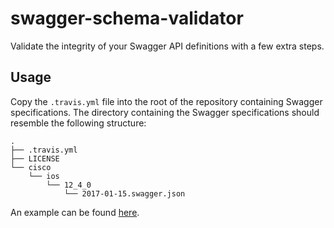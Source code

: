 # swagger-schema-validator

Validate the integrity of your Swagger API definitions with a few extra steps.

## Usage

Copy the `.travis.yml` file into the root of the repository containing Swagger specifications. The directory containing the Swagger specifications should resemble the following structure:

```
.
├── .travis.yml
├── LICENSE
└── cisco
    └── ios
        └── 12_4_0
            └── 2017-01-15.swagger.json
```

An example can be found [here](https://github.com/slate-io/specifications).
